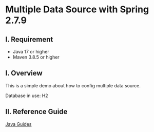 # Multiple Data Source with Spring 2.7.9

## I. Requirement
- Java 17 or higher
- Maven 3.8.5 or higher

## I. Overview

This is a simple demo about how to config multiple data source.

Database in use: H2

## II. Reference Guide

[Java Guides](https://www.javaguides.net/2018/09/spring-boot-jpa-multiple-data-sources-example.html)